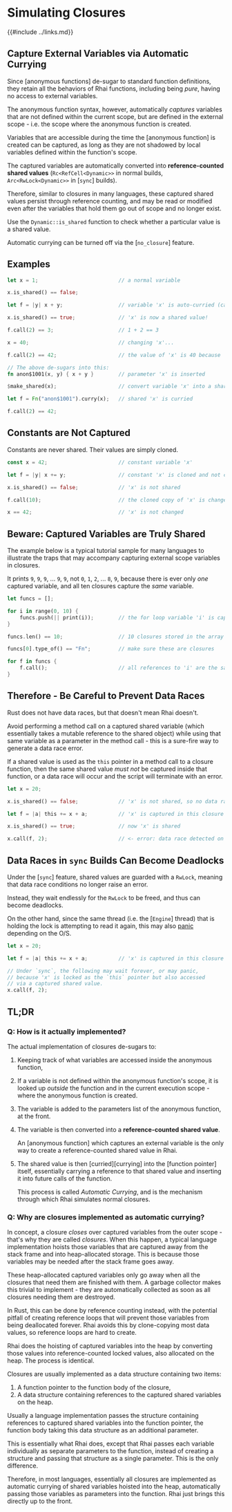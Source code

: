 Simulating Closures
===================

{{#include ../links.md}}

Capture External Variables via Automatic Currying
------------------------------------------------

Since [anonymous functions] de-sugar to standard function definitions, they retain all the behaviors of
Rhai functions, including being _pure_, having no access to external variables.

The anonymous function syntax, however, automatically _captures_ variables that are not defined within
the current scope, but are defined in the external scope - i.e. the scope where the anonymous function
is created.

Variables that are accessible during the time the [anonymous function] is created can be captured,
as long as they are not shadowed by local variables defined within the function's scope.

The captured variables are automatically converted into **reference-counted shared values**
(`Rc<RefCell<Dynamic>>` in normal builds, `Arc<RwLock<Dynamic>>` in [`sync`] builds).

Therefore, similar to closures in many languages, these captured shared values persist through
reference counting, and may be read or modified even after the variables that hold them
go out of scope and no longer exist.

Use the `Dynamic::is_shared` function to check whether a particular value is a shared value.

Automatic currying can be turned off via the [`no_closure`] feature.


Examples
--------

```rust
let x = 1;                          // a normal variable

x.is_shared() == false;

let f = |y| x + y;                  // variable 'x' is auto-curried (captured) into 'f'

x.is_shared() == true;              // 'x' is now a shared value!

f.call(2) == 3;                     // 1 + 2 == 3

x = 40;                             // changing 'x'...

f.call(2) == 42;                    // the value of 'x' is 40 because 'x' is shared

// The above de-sugars into this:
fn anon$1001(x, y) { x + y }        // parameter 'x' is inserted

$make_shared(x);                    // convert variable 'x' into a shared value

let f = Fn("anon$1001").curry(x);   // shared 'x' is curried

f.call(2) == 42;
```


Constants are Not Captured
--------------------------

Constants are never shared.  Their values are simply cloned.

```rust
const x = 42;                       // constant variable 'x'

let f = |y| x += y;                 // constant 'x' is cloned and not captured

x.is_shared() == false;             // 'x' is not shared

f.call(10);                         // the cloned copy of 'x' is changed

x == 42;                            // 'x' is not changed
```


Beware: Captured Variables are Truly Shared
------------------------------------------

The example below is a typical tutorial sample for many languages to illustrate the traps
that may accompany capturing external scope variables in closures.

It prints `9`, `9`, `9`, ... `9`, `9`, not `0`, `1`, `2`, ... `8`, `9`, because there is
ever only _one_ captured variable, and all ten closures capture the _same_ variable.

```rust
let funcs = [];

for i in range(0, 10) {
    funcs.push(|| print(i));        // the for loop variable 'i' is captured
}

funcs.len() == 10;                  // 10 closures stored in the array

funcs[0].type_of() == "Fn";         // make sure these are closures

for f in funcs {
    f.call();                       // all references to 'i' are the same variable!
}
```


Therefore - Be Careful to Prevent Data Races
-------------------------------------------

Rust does not have data races, but that doesn't mean Rhai doesn't.

Avoid performing a method call on a captured shared variable (which essentially takes a
mutable reference to the shared object) while using that same variable as a parameter
in the method call - this is a sure-fire way to generate a data race error.

If a shared value is used as the `this` pointer in a method call to a closure function,
then the same shared value _must not_ be captured inside that function, or a data race
will occur and the script will terminate with an error.

```rust
let x = 20;

x.is_shared() == false;             // 'x' is not shared, so no data race is possible

let f = |a| this += x + a;          // 'x' is captured in this closure

x.is_shared() == true;              // now 'x' is shared

x.call(f, 2);                       // <- error: data race detected on 'x'
```


Data Races in `sync` Builds Can Become Deadlocks
-----------------------------------------------

Under the [`sync`] feature, shared values are guarded with a `RwLock`, meaning that data race
conditions no longer raise an error.

Instead, they wait endlessly for the `RwLock` to be freed, and thus can become deadlocks.

On the other hand, since the same thread (i.e. the [`Engine`] thread) that is holding the lock
is attempting to read it again, this may also [panic](https://doc.rust-lang.org/std/sync/struct.RwLock.html#panics-1)
depending on the O/S.

```rust
let x = 20;

let f = |a| this += x + a;          // 'x' is captured in this closure

// Under `sync`, the following may wait forever, or may panic,
// because 'x' is locked as the `this` pointer but also accessed
// via a captured shared value.
x.call(f, 2);
```


TL;DR
-----

### Q: How is it actually implemented?

The actual implementation of closures de-sugars to:

1. Keeping track of what variables are accessed inside the anonymous function,

2. If a variable is not defined within the anonymous function's scope, it is looked up _outside_ the function and
   in the current execution scope - where the anonymous function is created.

3. The variable is added to the parameters list of the anonymous function, at the front.

4. The variable is then converted into a **reference-counted shared value**.

   An [anonymous function] which captures an external variable is the only way to create a reference-counted shared value in Rhai.

5. The shared value is then [curried][currying] into the [function pointer] itself, essentially carrying a reference to that shared value
   and inserting it into future calls of the function.

   This process is called _Automatic Currying_, and is the mechanism through which Rhai simulates normal closures.

### Q: Why are closures implemented as automatic currying?

In concept, a closure _closes_ over captured variables from the outer scope - that's why
they are called _closures_.  When this happen, a typical language implementation hoists
those variables that are captured away from the stack frame and into heap-allocated storage.
This is because those variables may be needed after the stack frame goes away.

These heap-allocated captured variables only go away when all the closures that need them
are finished with them.  A garbage collector makes this trivial to implement - they are
automatically collected as soon as all closures needing them are destroyed.

In Rust, this can be done by reference counting instead, with the potential pitfall of creating
reference loops that will prevent those variables from being deallocated forever.
Rhai avoids this by clone-copying most data values, so reference loops are hard to create.

Rhai does the hoisting of captured variables into the heap by converting those values
into reference-counted locked values, also allocated on the heap.  The process is identical.

Closures are usually implemented as a data structure containing two items:

1) A function pointer to the function body of the closure,
2) A data structure containing references to the captured shared variables on the heap.

Usually a language implementation passes the structure containing references to captured
shared variables into the function pointer, the function body taking this data structure
as an additional parameter.

This is essentially what Rhai does, except that Rhai passes each variable individually
as separate parameters to the function, instead of creating a structure and passing that
structure as a single parameter.  This is the only difference.

Therefore, in most languages, essentially all closures are implemented as automatic currying of
shared variables hoisted into the heap, automatically passing those variables as parameters into
the function. Rhai just brings this directly up to the front.
